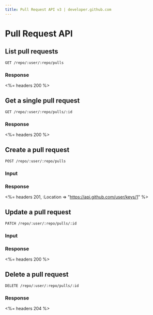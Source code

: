 ```yaml
---
title: Pull Request API v3 | developer.github.com
---
```


# Pull Request API

## List pull requests

    GET /repo/:user/:repo/pulls

### Response

<%= headers 200 %>
<!-- <%= json(:public_key) { |h| [h] } %>-->

## Get a single pull request

    GET /repo/:user/:repo/pulls/:id

### Response

<%= headers 200 %>
<!-- <%= json :public_key %>-->

## Create a pull request

    POST /repo/:user/:repo/pulls

### Input

<!-- <%= json :title => "octocat@octomac", :key => "ssh-rsa AAA..." %>-->

### Response

<%= headers 201, :Location => "https://api.github.com/user/keys/1" %>
<!-- <%= json :public_key %>-->

## Update a pull request

    PATCH /repo/:user/:repo/pulls/:id

### Input

<!-- <%= json :title => "octocat@octomac", :key => "ssh-rsa AAA..." %>-->

### Response

<%= headers 200 %>
<!-- <%= json :public_key %>-->

## Delete a pull request

    DELETE /repo/:user/:repo/pulls/:id

### Response

<%= headers 204 %>
